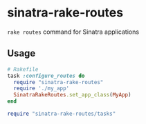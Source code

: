 # sinatra-rake-routes
`rake routes` command for Sinatra applications

## Usage

```ruby
# Rakefile
task :configure_routes do
  require "sinatra-rake-routes"
  require './my_app'
  SinatraRakeRoutes.set_app_class(MyApp)
end

require "sinatra-rake-routes/tasks"
```
